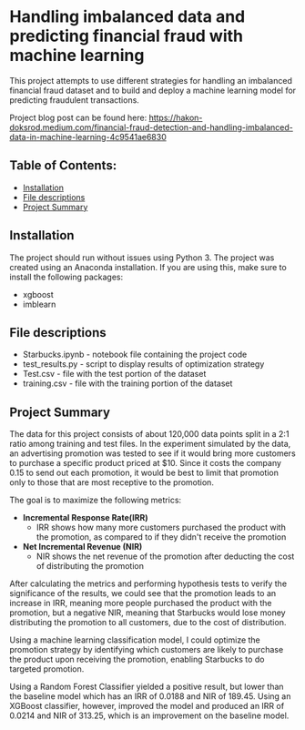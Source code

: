 # Handling imbalanced data and predicting financial fraud with machine learning
This project attempts to use different strategies for handling an imbalanced financial fraud dataset and to build and deploy a machine learning model for predicting fraudulent transactions.

Project blog post can be found here: https://hakon-doksrod.medium.com/financial-fraud-detection-and-handling-imbalanced-data-in-machine-learning-4c9541ae6830

## Table of Contents:
- [Installation](#installation)
- [File descriptions](#file-descriptions)
- [Project Summary](#project-summary)

## Installation
The project should run without issues using Python 3. The project was created using an Anaconda installation. If you are using this, make sure to install the following packages:
- xgboost
- imblearn

## File descriptions
- Starbucks.ipynb - notebook file containing the project code
- test_results.py - script to display results of optimization strategy
- Test.csv - file with the test portion of the dataset
- training.csv - file with the training portion of the dataset

## Project Summary
The data for this project consists of about 120,000 data points split in a 2:1 ratio among training and test files. In the experiment simulated by the data, an advertising promotion was tested to see if it would bring more customers to purchase a specific product priced at $10. Since it costs the company 0.15 to send out each promotion, it would be best to limit that promotion only to those that are most receptive to the promotion.

The goal is to maximize the following metrics:
- **Incremental Response Rate(IRR)**
    - IRR shows how many more customers purchased the product with the promotion, as compared to if they didn't receive the promotion
- **Net Incremental Revenue (NIR)**
    - NIR shows the net revenue of the promotion after deducting the cost of distributing the promotion

After calculating the metrics and performing hypothesis tests to verify the significance of the results, we could see that the promotion leads to an increase in IRR, meaning more people purchased the product with the promotion, but a negative NIR, meaning that Starbucks would lose money distributing the promotion to all customers, due to the cost of distribution.

Using a machine learning classification model, I could optimize the promotion strategy by identifying which customers are likely to purchase the product upon receiving the promotion, enabling Starbucks to do targeted promotion. 

Using a Random Forest Classifier yielded a positive result, but lower than the baseline model which has an IRR of 0.0188 and NIR of 189.45. Using an XGBoost classifier, however, improved the model and produced an IRR of 0.0214 and NIR of 313.25, which is an improvement on the baseline model.
